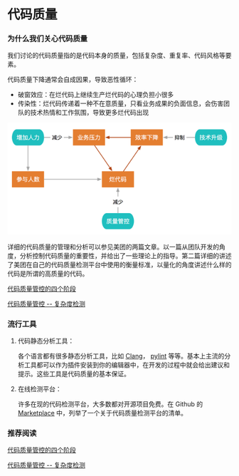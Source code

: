 # 代码质量

### 为什么我们关心代码质量

我们讨论的代码质量指的是代码本身的质量，包括复杂度、重复率、代码风格等要素。

代码质量下降通常会自成因果，导致恶性循环：

* 破窗效应：在烂代码上继续生产烂代码的心理负担小很多
* 传染性：烂代码传递着一种不在意质量，只看业务成果的负面信息，会伤害团队的技术热情和工作氛围，导致更多烂代码出现

![](../../../res/img/quality.png)

详细的代码质量的管理和分析可以参见美团的两篇文章。以一篇从团队开发的角度，分析控制代码质量的重要性，并给出了一些理论上的指导。第二篇详细的讲述了美团在自己的代码质量检测平台中使用的衡量标准，以量化的角度讲述什么样的代码是所谓的高质量的代码。

[代码质量管控的四个阶段](https://zhuanlan.zhihu.com/p/29231125)

[代码质量管控 -- 复杂度检测](https://zhuanlan.zhihu.com/p/29438120)


### 流行工具

1. 代码静态分析工具：

    各个语言都有很多静态分析工具，比如 [Clang](http://clang.llvm.org/)， [pylint](https://www.pylint.org/) 等等。基本上主流的分析工具都可以作为插件安装到你的编辑器中，在开发的过程中就会给出建议和提示。这些工具是代码质量的基本保证。

2. 在线检测平台：

    许多在现的代码检测平台，大多数都对开源项目免费。在 Github 的 [Marketplace](https://github.com/marketplace/category/code-quality) 中，列举了一个关于代码质量检测平台的清单。

### 推荐阅读

[代码质量管控的四个阶段](https://zhuanlan.zhihu.com/p/29231125)

[代码质量管控 -- 复杂度检测](https://zhuanlan.zhihu.com/p/29438120)